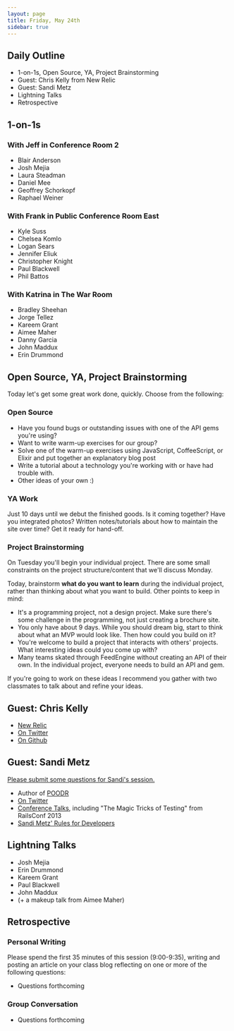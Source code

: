 ```yaml
---
layout: page
title: Friday, May 24th
sidebar: true
---
```


## Daily Outline

* 1-on-1s, Open Source, YA, Project Brainstorming
* Guest: Chris Kelly from New Relic
* Guest: Sandi Metz
* Lightning Talks
* Retrospective

## 1-on-1s

### With Jeff in Conference Room 2

* Blair Anderson
* Josh Mejia
* Laura Steadman
* Daniel Mee
* Geoffrey Schorkopf
* Raphael Weiner

### With Frank in Public Conference Room East

* Kyle Suss
* Chelsea Komlo
* Logan Sears
* Jennifer Eliuk
* Christopher Knight
* Paul Blackwell
* Phil Battos

### With Katrina in The War Room

* Bradley Sheehan
* Jorge Tellez
* Kareem Grant
* Aimee Maher
* Danny Garcia
* John Maddux
* Erin Drummond

## Open Source, YA, Project Brainstorming

Today let's get some great work done, quickly. Choose from the following:

### Open Source

* Have you found bugs or outstanding issues with one of the API gems you're using?
* Want to write warm-up exercises for our group?
* Solve one of the warm-up exercises using JavaScript, CoffeeScript, or Elixir and put together an explanatory blog post
* Write a tutorial about a technology you're working with or have had trouble with.
* Other ideas of your own :)

### YA Work

Just 10 days until we debut the finished goods. Is it coming together? Have you integrated photos? Written notes/tutorials about how to maintain the site over time? Get it ready for hand-off.

### Project Brainstorming

On Tuesday you'll begin your individual project. There are some small constraints on the project structure/content that we'll discuss Monday.

Today, brainstorm **what do you want to learn** during the individual project, rather than thinking about what you want to build. Other points to keep in mind:

* It's a programming project, not a design project. Make sure there's some challenge in the programming, not just creating a brochure site.
* You only have about 9 days. While you should dream big, start to think about what an MVP would look like. Then how could you build on it?
* You're welcome to build a project that interacts with others' projects. What interesting ideas could you come up with?
* Many teams skated through FeedEngine without creating an API of their own. In the individual project, everyone needs to build an API and gem.

If you're going to work on these ideas I recommend you gather with two classmates to talk about and refine your ideas.

## Guest: Chris Kelly

* [New Relic](http://newrelic.com/)
* [On Twitter](https://twitter.com/amateurhuman)
* [On Github](https://github.com/amateurhuman?tab=repositories)

## Guest: Sandi Metz

[Please submit some questions for Sandi's session.](https://www.google.com/moderator/#15/e=20691e&t=20691e.40)

* Author of [POODR](http://www.amazon.com/Practical-Object-Oriented-Design-Ruby-Addison-Wesley/dp/0321721330/ref=sr_1_1?ie=UTF8&qid=1369406235&sr=8-1&keywords=poodr)
* [On Twitter](https://twitter.com/sandimetz)
* [Conference Talks](http://www.confreaks.com/presenters/211-sandi-metz), including "The Magic Tricks of Testing" from RailsConf 2013
* [Sandi Metz' Rules for Developers](http://robots.thoughtbot.com/post/50655960596/sandi-metz-rules-for-developers)

## Lightning Talks

* Josh Mejia
* Erin Drummond
* Kareem Grant
* Paul Blackwell
* John Maddux
* (+ a makeup talk from Aimee Maher)

## Retrospective

### Personal Writing

Please spend the first 35 minutes of this session (9:00-9:35), writing and posting an article on your class blog reflecting on one or more of the following questions:

* Questions forthcoming

### Group Conversation

* Questions forthcoming
